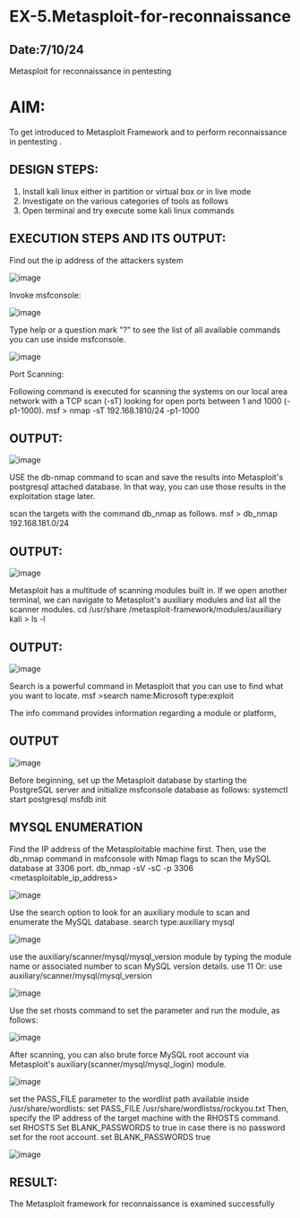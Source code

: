 # EX-5.Metasploit-for-reconnaissance
## Date:7/10/24
Metasploit for reconnaissance in pentesting

# AIM:

To get introduced to Metasploit Framework and to  perform reconnaissance  in pentesting .

## DESIGN STEPS:

1) Install kali linux either in partition or virtual box or in live mode
2) Investigate on the various categories of tools as follows
3) Open terminal and try execute some kali linux commands

## EXECUTION STEPS AND ITS OUTPUT:

Find out the ip address of the attackers system

![image](https://github.com/Darkwebnew/Metasploit-for-reconnaissance/assets/143114486/892396e2-54aa-422a-98c1-99074ab301c8)


Invoke msfconsole:

![image](https://github.com/Darkwebnew/Metasploit-for-reconnaissance/assets/143114486/ae3f59e3-9953-4a72-ad50-89229e92de07)


Type help or a question mark "?" to see the list of all available commands you can use inside msfconsole.

![image](https://github.com/Darkwebnew/Metasploit-for-reconnaissance/assets/143114486/db1a0bdd-bbe1-435c-8313-9217ec87f781)


Port Scanning:

Following command is executed for scanning the systems on our local area network with a TCP scan (-sT) looking for open ports between 1 and 1000 (-p1-1000). msf > nmap -sT 192.168.1810/24 -p1-1000

## OUTPUT:

![image](https://github.com/Darkwebnew/Metasploit-for-reconnaissance/assets/143114486/1d215848-9a2c-40ba-ae28-36dfe7d8cc50)


USE the db-nmap command to scan and save the results into Metasploit's postgresql attached database. In that way, you can use those results in the exploitation stage later.

scan the targets with the command db_nmap as follows. msf > db_nmap 192.168.181.0/24


## OUTPUT:

![image](https://github.com/Darkwebnew/Metasploit-for-reconnaissance/assets/143114486/34a5d5e4-287c-41e4-8eee-68c8cce8828b)


Metasploit has a multitude of scanning modules built in. If we open another terminal, we can navigate to Metasploit's auxiliary modules and list all the scanner modules. cd /usr/share /metasploit-framework/modules/auxiliary kali > ls -l

## OUTPUT:

![image](https://github.com/Darkwebnew/Metasploit-for-reconnaissance/assets/143114486/d2b49d50-dbb7-4339-a963-017f80a8d30f)


Search is a powerful command in Metasploit that you can use to find what you want to locate. msf >search name:Microsoft type:exploit

The info command provides information regarding a module or platform,

## OUTPUT

![image](https://github.com/Darkwebnew/Metasploit-for-reconnaissance/assets/143114486/5cf833ec-58f8-4877-b512-39c68b71fa2c)


Before beginning, set up the Metasploit database by starting the PostgreSQL server and initialize msfconsole database as follows: systemctl start postgresql msfdb init

## MYSQL ENUMERATION

Find the IP address of the Metasploitable machine first. Then, use the db_nmap command in msfconsole with Nmap flags to scan the MySQL database at 3306 port. db_nmap -sV -sC -p 3306 <metasploitable_ip_address>

![image](https://github.com/Darkwebnew/Metasploit-for-reconnaissance/assets/143114486/375031c3-0897-4056-8033-d9d82f6a0545)


Use the search option to look for an auxiliary module to scan and enumerate the MySQL database. search type:auxiliary mysql

![image](https://github.com/Darkwebnew/Metasploit-for-reconnaissance/assets/143114486/df5536aa-ec48-441d-9bbc-9b6bee919e36)


use the auxiliary/scanner/mysql/mysql_version module by typing the module name or associated number to scan MySQL version details. use 11 Or: use auxiliary/scanner/mysql/mysql_version

![image](https://github.com/Darkwebnew/Metasploit-for-reconnaissance/assets/143114486/d3b2c581-a224-421f-8bc1-d2bb4262d3ae)


Use the set rhosts command to set the parameter and run the module, as follows:

![image](https://github.com/Darkwebnew/Metasploit-for-reconnaissance/assets/143114486/60f381e4-c1e4-4029-8632-f80aabc22367)


After scanning, you can also brute force MySQL root account via Metasploit's auxiliary(scanner/mysql/mysql_login) module.

![image](https://github.com/Darkwebnew/Metasploit-for-reconnaissance/assets/143114486/d9c01906-64f8-4505-870e-c541e614bff2)


set the PASS_FILE parameter to the wordlist path available inside /usr/share/wordlists: set PASS_FILE /usr/share/wordlistss/rockyou.txt Then, specify the IP address of the target machine with the RHOSTS command. set RHOSTS Set BLANK_PASSWORDS to true in case there is no password set for the root account. set BLANK_PASSWORDS true

![image](https://github.com/Darkwebnew/Metasploit-for-reconnaissance/assets/143114486/7c4bc53c-c226-4872-ba71-03772dc4cf9d)

## RESULT:

The Metasploit framework for reconnaissance is  examined successfully
